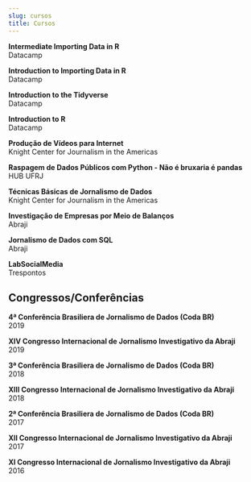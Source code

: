 ```yaml
---
slug: cursos
title: Cursos
---
```


**Intermediate Importing Data in R**     
Datacamp    

**Introduction to Importing Data in R**    
Datacamp    

**Introduction to the Tidyverse**    
Datacamp    

**Introduction to R**    
Datacamp    

**Produção de Vídeos para Internet**    
Knight Center for Journalism in the Americas    

**Raspagem de Dados Públicos com Python - Não é bruxaria é pandas**    
HUB UFRJ    

**Técnicas Básicas de Jornalismo de Dados**    
Knight Center for Journalism in the Americas      

**Investigação de Empresas por Meio de Balanços**    
Abraji       

**Jornalismo de Dados com SQL**    
Abraji    

**LabSocialMedia**    
Trespontos    

## Congressos/Conferências   

**4ª Conferência Brasiliera de Jornalismo de Dados (Coda BR)**   
2019   

**XIV Congresso Internacional de Jornalismo Investigativo da Abraji**     
2019   

**3ª Conferência Brasiliera de Jornalismo de Dados (Coda BR)**   
2018

**XIII Congresso Internacional de Jornalismo Investigativo da Abraji**    
2018

**2ª Conferência Brasiliera de Jornalismo de Dados (Coda BR)**   
2017

**XII Congresso Internacional de Jornalismo Investigativo da Abraji**     
2017

**XI Congresso Internacional de Jornalismo Investigativo da Abraji**     
2016
